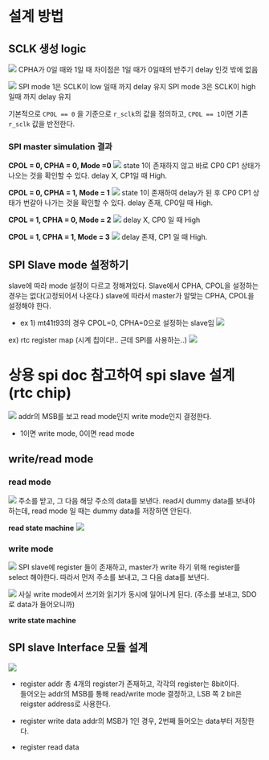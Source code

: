 # 설계 방법
## SCLK 생성 logic
![](img.png)
CPHA가 0일 때와 1일 때 차이점은 1일 때가 0일때의 반주기 delay 인것 밖에 없음


![](tim.png)
SPI mode 1은 SCLK이 low 일때 까지 delay 유지
SPI mode 3은 SCLK이 high 일때 까지 delay 유지

기본적으로 `CPOL == 0` 을 기준으로 `r_sclk`의 값을 정의하고, `CPOL == 1`이면 기존 `r_sclk` 값을 반전한다.

### SPI master simulation 결과
**CPOL = 0, CPHA = 0, Mode =0**
![](case1.png)
state 1이 존재하지 않고 바로 CP0 CP1 상태가 나오는 것을 확인할 수 있다.
delay X, CP1일 때 High.

**CPOL = 0, CPHA = 1, Mode = 1**
![](case2.png)
state 1이 존재하여 delay가 된 후 CP0 CP1 상태가 번갈아 나가는 것을 확인할 수 있다.
delay 존재, CP0일 때 High.

**CPOL = 1, CPHA = 0, Mode = 2**
![](case3.png)
delay X, CP0 일 때 High

**CPOL = 1, CPHA = 1, Mode = 3**
![](case4.png)
delay 존재, CP1 일 때 High.


## SPI Slave mode 설정하기
slave에 따라 mode 설정이 다르고 정해져있다.
Slave에서 CPHA, CPOL을 설정하는 경우는 없다(고정되어서 나온다.) 
slave에 따라서 master가 알맞는 CPHA, CPOL을 설정해야 한다.

- ex 1) mt41t93의 경우 CPOL=0, CPHA=0으로 설정하는 slave임
![](mt41t93.png)

ex) rtc register map (시계 칩이다!.. 근데 SPI를 사용하는..)
![](rtc_registerMap.png)


# 상용 spi doc 참고하여 spi slave 설계 (rtc chip)
![](img1.png)
addr의 MSB를 보고 read mode인지 write mode인지 결정한다.
- 1이면 write mode, 0이면 read mode

## write/read mode
### read mode
![](readmode.png)
주소를 받고, 그 다음 해당 주소의 data를 보낸다.
read시 dummy data를 보내야 하는데, read mode 일 때는 dummy data를 저장하면 안된다.

**read state machine**
![](readFSM.png)

### write mode
![](writemode.png)
SPI slave에 register 들이 존재하고, master가 write 하기 위해 register를 select 해야한다.
따라서 먼저 주소를 보내고, 그 다음 data를 보낸다.

![](writemode2.png)
사실 write mode에서 쓰기와 읽기가 동시에 일어나게 된다.
(주소를 보내고, SDO로 data가 들어오니까)

**write state machine**


## SPI slave Interface 모듈 설계
![](schematic.png)
- register addr
총 4개의 register가 존재하고, 각각의 register는 8bit이다.  
들어오는 addr의 MSB를 통해 read/write mode 결정하고, LSB 쪽 2 bit은 reigster address로 사용한다.

- register write data
addr의 MSB가 1인 경우, 2번째 들어오는 data부터 저장한다.

- register read data
